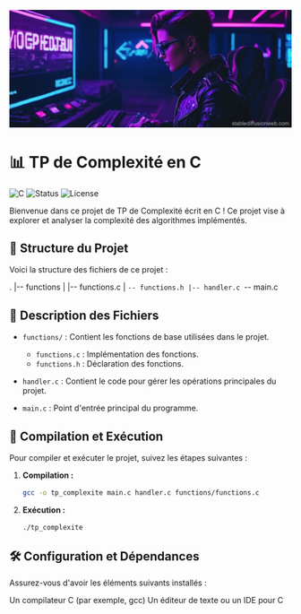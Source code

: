 ![bannière](banner.jpg)

# 📊 TP de Complexité en C

![C](https://img.shields.io/badge/language-C-blue.svg) ![Status](https://img.shields.io/badge/status-active-brightgreen.svg) ![License](https://img.shields.io/badge/license-MIT-green.svg)

Bienvenue dans ce projet de TP de Complexité écrit en C ! Ce projet vise à explorer et analyser la complexité des algorithmes implémentés.

## 🌲 Structure du Projet

Voici la structure des fichiers de ce projet :


.
|-- functions
|   |-- functions.c
|   `-- functions.h
|-- handler.c
`-- main.c

## 📂 Description des Fichiers

- `functions/` : Contient les fonctions de base utilisées dans le projet.
  - `functions.c` : Implémentation des fonctions.
  - `functions.h` : Déclaration des fonctions.

- `handler.c` : Contient le code pour gérer les opérations principales du projet.

- `main.c` : Point d'entrée principal du programme.

## 🚀 Compilation et Exécution

Pour compiler et exécuter le projet, suivez les étapes suivantes :

1. **Compilation :**

   ```sh
   gcc -o tp_complexite main.c handler.c functions/functions.c

2. **Exécution :**

   ```sh
   ./tp_complexite

## 🛠️ Configuration et Dépendances
Assurez-vous d'avoir les éléments suivants installés :

Un compilateur C (par exemple, gcc)
Un éditeur de texte ou un IDE pour C